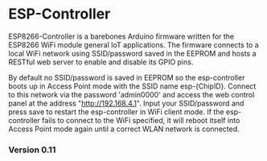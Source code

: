 # ESP-Controller

ESP8266-Controller is a barebones Arduino firmware written for the ESP8266 WiFi module general IoT applications. The firmware connects to a local WiFi network using SSID/password saved in the EEPROM and hosts a RESTful web server to enable and disable its GPIO pins. 

By default no SSID/password is saved in EEPROM so the esp-controller boots up in Access Point mode with the SSID name esp-{ChipID}. Connect to this network via the password 'admin0000' and access the web control panel at the address "http://192.168.4.1". Input your SSID/password and press save to restart the esp-controller in WiFi client mode. If the esp-controller fails to connect to the WiFi specified, it will reboot itself into Access Point mode again until a correct WLAN network is connected. 

### Version 0.11
